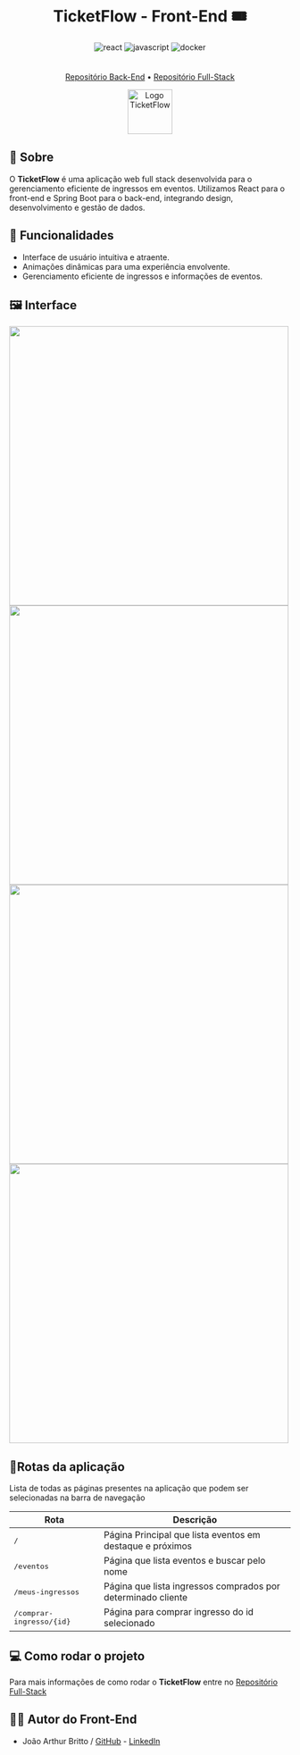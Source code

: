 [JAVASCRIPT__BADGE]: https://img.shields.io/badge/javascript-%23323330.svg?style=for-the-badge&logo=javascript&logoColor=%23F7DF1E
[REACT__BADGE]: https://img.shields.io/badge/react-%23323330.svg?style=for-the-badge&logo=react&logoColor=%2361DAFB
[DOCKER__BADGE]: https://img.shields.io/badge/docker-%230db7ed.svg?style=for-the-badge&logo=docker&logoColor=white
[FULLSTACK__URL]: https://github.com/sistema-de-ingressos/Fullstack-TicketFlow
[BACKEND__URL]: https://github.com/sistema-de-ingressos/API-Sistema-de-Ingressos

<h1 align="center">TicketFlow - Front-End 🎟️</h1>

<div align="center" style="padding-bottom: 8px">

  ![react][REACT__BADGE] 
  ![javascript][JAVASCRIPT__BADGE]
  ![docker][DOCKER__BADGE]
</div>

<div align="center">

[Repositório Back-End][BACKEND__URL] •
[Repositório Full-Stack][FULLSTACK__URL]
<div>
    <img src="https://github.com/user-attachments/assets/3fd8637a-0b33-4f13-97df-4f7ca70fc020" height="80" alt="Logo TicketFlow">
</div>
</div>

## 💬 Sobre

O **TicketFlow** é uma aplicação web full stack desenvolvida para o gerenciamento eficiente de ingressos em eventos. Utilizamos React para o front-end e Spring Boot para o back-end, integrando design, desenvolvimento e gestão de dados.

## 📌 Funcionalidades

- Interface de usuário intuitiva e atraente.
- Animações dinâmicas para uma experiência envolvente.
- Gerenciamento eficiente de ingressos e informações de eventos.

## 🖼️ Interface

<img width="500" src="https://github.com/user-attachments/assets/bc5bfbcf-509d-4b21-af86-32dcbf1c1515">
<img width="500" src="https://github.com/user-attachments/assets/c1cab3f4-35b6-4ed9-825f-feec9559f034">
<img width="500" src="https://github.com/user-attachments/assets/5191079c-7f59-4f65-8c82-dea9fbc29549">
<img width="500" src="https://github.com/user-attachments/assets/1dcbf4d5-7f76-4c96-ab82-4e4db85036cf">

## 📍Rotas da aplicação

Lista de todas as páginas presentes na aplicação que podem ser selecionadas na barra de navegação

| Rota                              | Descrição                                                    |
|-----------------------------------|--------------------------------------------------------------|
| <kbd>/</kbd>                      | Página Principal que lista eventos em destaque e próximos    |
| <kbd>/eventos</kbd>               | Página que lista eventos e buscar pelo nome                  |
| <kbd>/meus-ingressos</kbd>        | Página que lista ingressos comprados por determinado cliente |
| <kbd>/comprar-ingresso/{id}</kbd> | Página para comprar ingresso do id selecionado               |

## 💻 Como rodar o projeto

Para mais informações de como rodar o **TicketFlow** entre no [Repositório Full-Stack][FULLSTACK__URL]

## 🙎🏻‍ Autor do Front-End

- João Arthur Britto / [GitHub](https://www.github.com/j0aoarthur) - [LinkedIn](https://www.linkedin.com/in/joao-arthur-britto)

